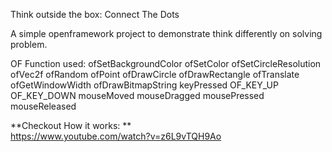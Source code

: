 Think outside the box: Connect The Dots

A simple openframework project to demonstrate think differently on solving problem.

OF Function used:
	ofSetBackgroundColor
	ofSetColor
	ofSetCircleResolution
	ofVec2f
	ofRandom
	ofPoint
	ofDrawCircle
	ofDrawRectangle
	ofTranslate
	ofGetWindowWidth
	ofDrawBitmapString
	keyPressed
	OF_KEY_UP
	OF_KEY_DOWN
	mouseMoved
	mouseDragged
	mousePressed
	mouseReleased

**Checkout How it works: **
<br>
https://www.youtube.com/watch?v=z6L9vTQH9Ao